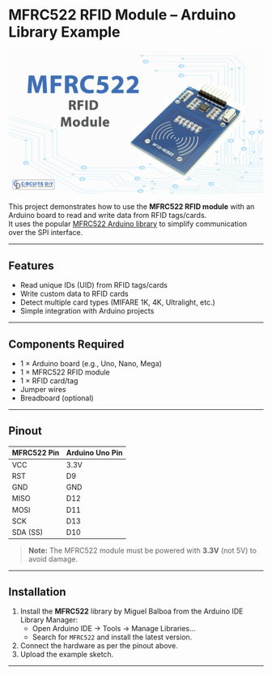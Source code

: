 # MFRC522 RFID Module – Arduino Library Example

![](./arduinoC/_images/featured.png)

This project demonstrates how to use the **MFRC522 RFID module** with an Arduino board to read and write data from RFID tags/cards.  
It uses the popular [MFRC522 Arduino library](https://github.com/miguelbalboa/rfid) to simplify communication over the SPI interface.

---

## Features
- Read unique IDs (UID) from RFID tags/cards
- Write custom data to RFID cards
- Detect multiple card types (MIFARE 1K, 4K, Ultralight, etc.)
- Simple integration with Arduino projects

---

## Components Required
- 1 × Arduino board (e.g., Uno, Nano, Mega)
- 1 × MFRC522 RFID module
- 1 × RFID card/tag
- Jumper wires
- Breadboard (optional)

---

## Pinout

| MFRC522 Pin | Arduino Uno Pin |
|-------------|-----------------|
| VCC         | 3.3V            |
| RST         | D9              |
| GND         | GND             |
| MISO        | D12             |
| MOSI        | D11             |
| SCK         | D13             |
| SDA (SS)    | D10             |

> **Note:** The MFRC522 module must be powered with **3.3V** (not 5V) to avoid damage.

---

## Installation
1. Install the **MFRC522** library by Miguel Balboa from the Arduino IDE Library Manager:
   - Open Arduino IDE → Tools → Manage Libraries...
   - Search for `MFRC522` and install the latest version.
2. Connect the hardware as per the pinout above.
3. Upload the example sketch.

---
